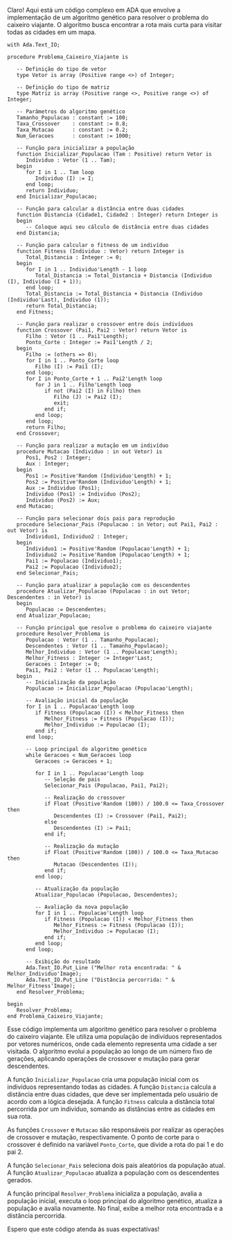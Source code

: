 Claro! Aqui está um código complexo em ADA que envolve a implementação de um algoritmo genético para resolver o problema do caixeiro viajante. O algoritmo busca encontrar a rota mais curta para visitar todas as cidades em um mapa.

```
with Ada.Text_IO;

procedure Problema_Caixeiro_Viajante is

   -- Definição do tipo de vetor
   type Vetor is array (Positive range <>) of Integer;

   -- Definição do tipo de matriz
   type Matriz is array (Positive range <>, Positive range <>) of Integer;

   -- Parâmetros do algoritmo genético
   Tamanho_Populacao : constant := 100;
   Taxa_Crossover    : constant := 0.8;
   Taxa_Mutacao      : constant := 0.2;
   Num_Geracoes      : constant := 1000;

   -- Função para inicializar a população
   function Inicializar_Populacao (Tam : Positive) return Vetor is
      Individuo : Vetor (1 .. Tam);
   begin
      for I in 1 .. Tam loop
         Individuo (I) := I;
      end loop;
      return Individuo;
   end Inicializar_Populacao;

   -- Função para calcular a distância entre duas cidades
   function Distancia (Cidade1, Cidade2 : Integer) return Integer is
   begin
      -- Coloque aqui seu cálculo de distância entre duas cidades
   end Distancia;

   -- Função para calcular o fitness de um indivíduo
   function Fitness (Individuo : Vetor) return Integer is
      Total_Distancia : Integer := 0;
   begin
      for I in 1 .. Individuo'Length - 1 loop
         Total_Distancia := Total_Distancia + Distancia (Individuo (I), Individuo (I + 1));
      end loop;
      Total_Distancia := Total_Distancia + Distancia (Individuo (Individuo'Last), Individuo (1));
      return Total_Distancia;
   end Fitness;

   -- Função para realizar o crossover entre dois indivíduos
   function Crossover (Pai1, Pai2 : Vetor) return Vetor is
      Filho : Vetor (1 .. Pai1'Length);
      Ponto_Corte : Integer := Pai1'Length / 2;
   begin
      Filho := (others => 0);
      for I in 1 .. Ponto_Corte loop
         Filho (I) := Pai1 (I);
      end loop;
      for I in Ponto_Corte + 1 .. Pai2'Length loop
         for J in 1 .. Filho'Length loop
            if not (Pai2 (I) in Filho) then
               Filho (J) := Pai2 (I);
               exit;
            end if;
         end loop;
      end loop;
      return Filho;
   end Crossover;

   -- Função para realizar a mutação em um indivíduo
   procedure Mutacao (Individuo : in out Vetor) is
      Pos1, Pos2 : Integer;
      Aux : Integer;
   begin
      Pos1 := Positive'Random (Individuo'Length) + 1;
      Pos2 := Positive'Random (Individuo'Length) + 1;
      Aux := Individuo (Pos1);
      Individuo (Pos1) := Individuo (Pos2);
      Individuo (Pos2) := Aux;
   end Mutacao;

   -- Função para selecionar dois pais para reprodução
   procedure Selecionar_Pais (Populacao : in Vetor; out Pai1, Pai2 : out Vetor) is
      Individuo1, Individuo2 : Integer;
   begin
      Individuo1 := Positive'Random (Populacao'Length) + 1;
      Individuo2 := Positive'Random (Populacao'Length) + 1;
      Pai1 := Populacao (Individuo1);
      Pai2 := Populacao (Individuo2);
   end Selecionar_Pais;

   -- Função para atualizar a população com os descendentes
   procedure Atualizar_Populacao (Populacao : in out Vetor; Descendentes : in Vetor) is
   begin
      Populacao := Descendentes;
   end Atualizar_Populacao;

   -- Função principal que resolve o problema do caixeiro viajante
   procedure Resolver_Problema is
      Populacao : Vetor (1 .. Tamanho_Populacao);
      Descendentes : Vetor (1 .. Tamanho_Populacao);
      Melhor_Individuo : Vetor (1 .. Populacao'Length);
      Melhor_Fitness : Integer := Integer'Last;
      Geracoes : Integer := 0;
      Pai1, Pai2 : Vetor (1 .. Populacao'Length);
   begin
      -- Inicialização da população
      Populacao := Inicializar_Populacao (Populacao'Length);
      
      -- Avaliação inicial da população
      for I in 1 .. Populacao'Length loop
         if Fitness (Populacao (I)) < Melhor_Fitness then
            Melhor_Fitness := Fitness (Populacao (I));
            Melhor_Individuo := Populacao (I);
         end if;
      end loop;
      
      -- Loop principal do algoritmo genético
      while Geracoes < Num_Geracoes loop
         Geracoes := Geracoes + 1;
         
         for I in 1 .. Populacao'Length loop
            -- Seleção de pais
            Selecionar_Pais (Populacao, Pai1, Pai2);
            
            -- Realização do crossover
            if Float (Positive'Random (100)) / 100.0 <= Taxa_Crossover then
               Descendentes (I) := Crossover (Pai1, Pai2);
            else
               Descendentes (I) := Pai1;
            end if;
            
            -- Realização da mutação
            if Float (Positive'Random (100)) / 100.0 <= Taxa_Mutacao then
               Mutacao (Descendentes (I));
            end if;
         end loop;
         
         -- Atualização da população
         Atualizar_Populacao (Populacao, Descendentes);
         
         -- Avaliação da nova população
         for I in 1 .. Populacao'Length loop
            if Fitness (Populacao (I)) < Melhor_Fitness then
               Melhor_Fitness := Fitness (Populacao (I));
               Melhor_Individuo := Populacao (I);
            end if;
         end loop;
      end loop;
      
      -- Exibição do resultado
      Ada.Text_IO.Put_Line ("Melhor rota encontrada: " & Melhor_Individuo'Image);
      Ada.Text_IO.Put_Line ("Distância percorrida: " & Melhor_Fitness'Image);
   end Resolver_Problema;

begin
   Resolver_Problema;
end Problema_Caixeiro_Viajante;
```

Esse código implementa um algoritmo genético para resolver o problema do caixeiro viajante. Ele utiliza uma população de indivíduos representados por vetores numéricos, onde cada elemento representa uma cidade a ser visitada. O algoritmo evolui a população ao longo de um número fixo de gerações, aplicando operações de crossover e mutação para gerar descendentes.

A função `Inicializar_Populacao` cria uma população inicial com os indivíduos representando todas as cidades. A função `Distancia` calcula a distância entre duas cidades, que deve ser implementada pelo usuário de acordo com a lógica desejada. A função `Fitness` calcula a distância total percorrida por um indivíduo, somando as distâncias entre as cidades em sua rota.

As funções `Crossover` e `Mutacao` são responsáveis por realizar as operações de crossover e mutação, respectivamente. O ponto de corte para o crossover é definido na variável `Ponto_Corte`, que divide a rota do pai 1 e do pai 2.

A função `Selecionar_Pais` seleciona dois pais aleatórios da população atual. A função `Atualizar_Populacao` atualiza a população com os descendentes gerados.

A função principal `Resolver_Problema` inicializa a população, avalia a população inicial, executa o loop principal do algoritmo genético, atualiza a população e avalia novamente. No final, exibe a melhor rota encontrada e a distância percorrida.

Espero que este código atenda às suas expectativas!